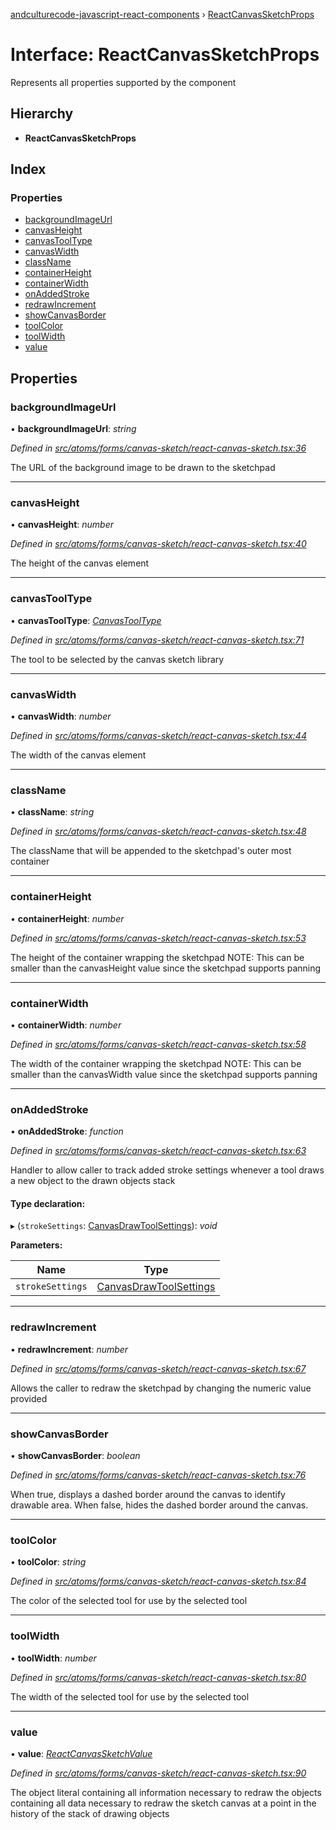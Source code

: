 [andculturecode-javascript-react-components](../README.md) › [ReactCanvasSketchProps](reactcanvassketchprops.md)

# Interface: ReactCanvasSketchProps

Represents all properties supported by the <ReactCanvasSketch> component

## Hierarchy

* **ReactCanvasSketchProps**

## Index

### Properties

* [backgroundImageUrl](reactcanvassketchprops.md#backgroundimageurl)
* [canvasHeight](reactcanvassketchprops.md#canvasheight)
* [canvasToolType](reactcanvassketchprops.md#canvastooltype)
* [canvasWidth](reactcanvassketchprops.md#canvaswidth)
* [className](reactcanvassketchprops.md#classname)
* [containerHeight](reactcanvassketchprops.md#containerheight)
* [containerWidth](reactcanvassketchprops.md#containerwidth)
* [onAddedStroke](reactcanvassketchprops.md#onaddedstroke)
* [redrawIncrement](reactcanvassketchprops.md#redrawincrement)
* [showCanvasBorder](reactcanvassketchprops.md#showcanvasborder)
* [toolColor](reactcanvassketchprops.md#toolcolor)
* [toolWidth](reactcanvassketchprops.md#toolwidth)
* [value](reactcanvassketchprops.md#value)

## Properties

###  backgroundImageUrl

• **backgroundImageUrl**: *string*

*Defined in [src/atoms/forms/canvas-sketch/react-canvas-sketch.tsx:36](https://github.com/AndcultureCode/AndcultureCode.JavaScript.React.Components/blob/c9cfa12/src/atoms/forms/canvas-sketch/react-canvas-sketch.tsx#L36)*

The URL of the background image to be drawn to the sketchpad

___

###  canvasHeight

• **canvasHeight**: *number*

*Defined in [src/atoms/forms/canvas-sketch/react-canvas-sketch.tsx:40](https://github.com/AndcultureCode/AndcultureCode.JavaScript.React.Components/blob/c9cfa12/src/atoms/forms/canvas-sketch/react-canvas-sketch.tsx#L40)*

The height of the canvas element

___

###  canvasToolType

• **canvasToolType**: *[CanvasToolType](../enums/canvastooltype.md)*

*Defined in [src/atoms/forms/canvas-sketch/react-canvas-sketch.tsx:71](https://github.com/AndcultureCode/AndcultureCode.JavaScript.React.Components/blob/c9cfa12/src/atoms/forms/canvas-sketch/react-canvas-sketch.tsx#L71)*

The tool to be selected by the canvas sketch library

___

###  canvasWidth

• **canvasWidth**: *number*

*Defined in [src/atoms/forms/canvas-sketch/react-canvas-sketch.tsx:44](https://github.com/AndcultureCode/AndcultureCode.JavaScript.React.Components/blob/c9cfa12/src/atoms/forms/canvas-sketch/react-canvas-sketch.tsx#L44)*

The width of the canvas element

___

###  className

• **className**: *string*

*Defined in [src/atoms/forms/canvas-sketch/react-canvas-sketch.tsx:48](https://github.com/AndcultureCode/AndcultureCode.JavaScript.React.Components/blob/c9cfa12/src/atoms/forms/canvas-sketch/react-canvas-sketch.tsx#L48)*

The className that will be appended to the sketchpad's outer most container

___

###  containerHeight

• **containerHeight**: *number*

*Defined in [src/atoms/forms/canvas-sketch/react-canvas-sketch.tsx:53](https://github.com/AndcultureCode/AndcultureCode.JavaScript.React.Components/blob/c9cfa12/src/atoms/forms/canvas-sketch/react-canvas-sketch.tsx#L53)*

The height of the container wrapping the sketchpad
NOTE: This can be smaller than the canvasHeight value since the sketchpad supports panning

___

###  containerWidth

• **containerWidth**: *number*

*Defined in [src/atoms/forms/canvas-sketch/react-canvas-sketch.tsx:58](https://github.com/AndcultureCode/AndcultureCode.JavaScript.React.Components/blob/c9cfa12/src/atoms/forms/canvas-sketch/react-canvas-sketch.tsx#L58)*

The width of the container wrapping the sketchpad
NOTE: This can be smaller than the canvasWidth value since the sketchpad supports panning

___

###  onAddedStroke

• **onAddedStroke**: *function*

*Defined in [src/atoms/forms/canvas-sketch/react-canvas-sketch.tsx:63](https://github.com/AndcultureCode/AndcultureCode.JavaScript.React.Components/blob/c9cfa12/src/atoms/forms/canvas-sketch/react-canvas-sketch.tsx#L63)*

Handler to allow caller to track added stroke settings whenever a tool draws a new object
to the drawn objects stack

#### Type declaration:

▸ (`strokeSettings`: [CanvasDrawToolSettings](canvasdrawtoolsettings.md)): *void*

**Parameters:**

Name | Type |
------ | ------ |
`strokeSettings` | [CanvasDrawToolSettings](canvasdrawtoolsettings.md) |

___

###  redrawIncrement

• **redrawIncrement**: *number*

*Defined in [src/atoms/forms/canvas-sketch/react-canvas-sketch.tsx:67](https://github.com/AndcultureCode/AndcultureCode.JavaScript.React.Components/blob/c9cfa12/src/atoms/forms/canvas-sketch/react-canvas-sketch.tsx#L67)*

Allows the caller to redraw the sketchpad by changing the numeric value provided

___

###  showCanvasBorder

• **showCanvasBorder**: *boolean*

*Defined in [src/atoms/forms/canvas-sketch/react-canvas-sketch.tsx:76](https://github.com/AndcultureCode/AndcultureCode.JavaScript.React.Components/blob/c9cfa12/src/atoms/forms/canvas-sketch/react-canvas-sketch.tsx#L76)*

When true, displays a dashed border around the canvas to identify drawable area.  When false,
hides the dashed border around the canvas.

___

###  toolColor

• **toolColor**: *string*

*Defined in [src/atoms/forms/canvas-sketch/react-canvas-sketch.tsx:84](https://github.com/AndcultureCode/AndcultureCode.JavaScript.React.Components/blob/c9cfa12/src/atoms/forms/canvas-sketch/react-canvas-sketch.tsx#L84)*

The color of the selected tool for use by the selected tool

___

###  toolWidth

• **toolWidth**: *number*

*Defined in [src/atoms/forms/canvas-sketch/react-canvas-sketch.tsx:80](https://github.com/AndcultureCode/AndcultureCode.JavaScript.React.Components/blob/c9cfa12/src/atoms/forms/canvas-sketch/react-canvas-sketch.tsx#L80)*

The width of the selected tool for use by the selected tool

___

###  value

• **value**: *[ReactCanvasSketchValue](reactcanvassketchvalue.md)*

*Defined in [src/atoms/forms/canvas-sketch/react-canvas-sketch.tsx:90](https://github.com/AndcultureCode/AndcultureCode.JavaScript.React.Components/blob/c9cfa12/src/atoms/forms/canvas-sketch/react-canvas-sketch.tsx#L90)*

The object literal containing all information necessary to redraw the objects containing all
data necessary to redraw the sketch canvas at a point in the history of the stack of drawing
objects
